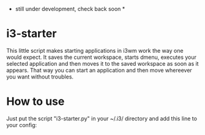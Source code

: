 * still under development, check back soon *
# i3-starter
This little script makes starting applications in i3wm work the way one would expect. It saves the current workspace, starts dmenu, executes your selected application and then moves it to the saved workspace as soon as it appears. That way you can start an application and then move whereever you want without troubles.

# How to use
Just put the script "i3-starter.py" in your ~/.i3/ directory and add this line to your config: